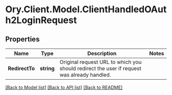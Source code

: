 # Ory.Client.Model.ClientHandledOAuth2LoginRequest

## Properties

Name | Type | Description | Notes
------------ | ------------- | ------------- | -------------
**RedirectTo** | **string** | Original request URL to which you should redirect the user if request was already handled. | 

[[Back to Model list]](../README.md#documentation-for-models) [[Back to API list]](../README.md#documentation-for-api-endpoints) [[Back to README]](../README.md)

